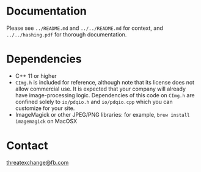 # Documentation

Please see `../README.md` and `../../README.md` for context, and `../../hashing.pdf` for thorough documentation.

# Dependencies

* C++ 11 or higher
* `CImg.h` is included for reference, although note that its license does not allow commercial use. It is expected that your company will already have image-processing logic. Dependencies of this code on `CImg.h` are confined solely to `io/pdqio.h` and `io/pdqio.cpp` which you can customize for your site.
* ImageMagick or other JPEG/PNG libraries: for example, `brew install imagemagick` on MacOSX

# Contact

threatexchange@fb.com
